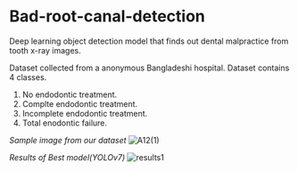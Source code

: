 # Bad-root-canal-detection


Deep learning object detection model that finds out dental malpractice from tooth x-ray images.

Dataset collected from a anonymous Bangladeshi hospital. Dataset contains 4 classes.
1. No endodontic treatment.
2. Complte endodontic treatment.
3. Incomplete endodontic treatment.
4. Total enodontic failure.

*Sample image from our dataset*
![A12(1)](https://user-images.githubusercontent.com/87327764/202119436-da8a77e3-1851-467f-8e0a-05b86f2a2483.jpg)

*Results of Best model(YOLOv7)*
![results1](https://user-images.githubusercontent.com/87327764/202120726-8cb62557-9194-4025-a19e-b7ef359ecc7d.png)
